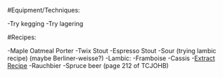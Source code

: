 #Equipment/Techniques:

-Try kegging
-Try lagering

#Recipes:

-Maple Oatmeal Porter
-Twix Stout
-Espresso Stout
-Sour (trying lambic recipe) (maybe Berliner-weisse?)
-Lambic:
  -Framboise
  -Cassis
  -[Extract Recipe](www.homebrewtalk.com/f72/lambic-bos-3rd-bost-two-golds-322168)
-Rauchbier
-Spruce beer (page 212 of TCJOHB)
